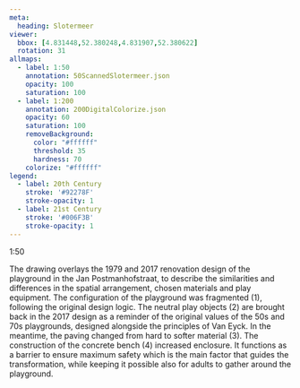 ```yaml
---
meta:
  heading: Slotermeer
viewer:
  bbox: [4.831448,52.380248,4.831907,52.380622]
  rotation: 31
allmaps:
  - label: 1:50
    annotation: 50ScannedSlotermeer.json
    opacity: 100
    saturation: 100
  - label: 1:200
    annotation: 200DigitalColorize.json
    opacity: 60
    saturation: 100
    removeBackground:
      color: "#ffffff"
      threshold: 35
      hardness: 70
    colorize: "#ffffff"
legend:
  - label: 20th Century
    stroke: '#92278F'
    stroke-opacity: 1
  - label: 21st Century
    stroke: '#006F3B'
    stroke-opacity: 1
---
```

1:50

The drawing overlays the 1979 and 2017 renovation design of the playground in the Jan Postmanhofstraat, to describe the similarities and differences in the spatial arrangement, chosen materials and play equipment. The configuration of the playground was fragmented (1), following the original design logic. The neutral play objects (2) are brought back in the 2017 design as a reminder of the original values of the 50s and 70s playgrounds, designed alongside the principles of Van Eyck. In the meantime, the paving changed from hard to softer material (3). The construction of the concrete bench (4) increased enclosure. It functions as a barrier to ensure maximum safety which is the main factor that guides the transformation, while keeping it possible also for adults to gather around the playground.